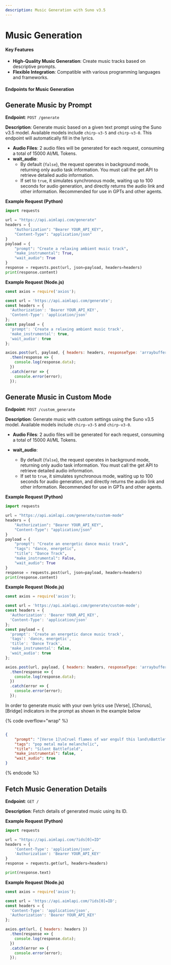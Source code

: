 ```yaml
---
description: Music Generation with Suno v3.5
---
```


# Music Generation

#### Key Features

* **High-Quality Music Generation**: Create music tracks based on descriptive prompts.
* **Flexible Integration**: Compatible with various programming languages and frameworks.

#### Endpoints for Music Generation

## **Generate Music by Prompt**

**Endpoint**: `POST /generate`

**Description**: Generate music based on a given text prompt using the Suno v3.5 model. Available models include `chirp-v3-5` and `chirp-v3-0`. This endpoint will automatically fill in the lyrics.

* **Audio Files**: 2 audio files will be generated for each request, consuming a total of 15000 AI/ML Tokens.
* **wait\_audio**:
  * By default (`false`), the request operates in background mode, returning only audio task information. You must call the get API to retrieve detailed audio information.
  * If set to `true`, it simulates synchronous mode, waiting up to 100 seconds for audio generation, and directly returns the audio link and other information. Recommended for use in GPTs and other agents.

**Example Request (Python)**

```python
import requests

url = "https://api.aimlapi.com/generate"
headers = {
    "Authorization": "Bearer YOUR_API_KEY",
    "Content-Type": "application/json"
}
payload = {
    "prompt": "Create a relaxing ambient music track",
    "make_instrumental": True,
    "wait_audio": True
}
response = requests.post(url, json=payload, headers=headers)
print(response.content)

```

**Example Request (Node.js)**

```javascript
const axios = require('axios');

const url = 'https://api.aimlapi.com/generate';
const headers = {
  'Authorization': 'Bearer YOUR_API_KEY',
  'Content-Type': 'application/json'
};
const payload = {
  'prompt': 'Create a relaxing ambient music track',
  'make_instrumental': true,
  'wait_audio': true
};

axios.post(url, payload, { headers: headers, responseType: 'arraybuffer' })
  .then(response => {
    console.log(response.data);
  })
  .catch(error => {
    console.error(error);
  });

```

## **Generate Music in Custom Mode**

**Endpoint**: `POST /custom_generate`

**Description**: Generate music with custom settings using the Suno v3.5 model. Available models include `chirp-v3-5` and `chirp-v3-0`.

* **Audio Files**: 2 audio files will be generated for each request, consuming a total of 15000 AI/ML Tokens.
*   **wait\_audio**:

    * By default (`false`), the request operates in background mode, returning only audio task information. You must call the get API to retrieve detailed audio information.
    * If set to `true`, it simulates synchronous mode, waiting up to 100 seconds for audio generation, and directly returns the audio link and other information. Recommended for use in GPTs and other agents.



**Example Request (Python)**

```python
import requests

url = "https://api.aimlapi.com/generate/custom-mode"
headers = {
    "Authorization": "Bearer YOUR_API_KEY",
    "Content-Type": "application/json"
}
payload = {
    "prompt": "Create an energetic dance music track",
    "tags": "dance, energetic",
    "title": "Dance Track",
    "make_instrumental": False,
    "wait_audio": True
}
response = requests.post(url, json=payload, headers=headers)
print(response.content)

```

**Example Request (Node.js)**

```javascript
const axios = require('axios');

const url = 'https://api.aimlapi.com/generate/custom-mode';
const headers = {
  'Authorization': 'Bearer YOUR_API_KEY',
  'Content-Type': 'application/json'
};
const payload = {
  'prompt': 'Create an energetic dance music track',
  'tags': 'dance, energetic',
  'title': 'Dance Track',
  'make_instrumental': false,
  'wait_audio': true
};

axios.post(url, payload, { headers: headers, responseType: 'arraybuffer' })
  .then(response => {
    console.log(response.data);
  })
  .catch(error => {
    console.error(error);
  });

```

In order to generate music with your own lyrics use \[Verse], \[Chorus], \[Bridge] indicators in the prompt as shown in the example below

{% code overflow="wrap" %}
```json

{
    "prompt": "[Verse 1]\nCruel flames of war engulf this land\nBattlefields filled with death and dread\nInnocent souls in darkness, they rest\nMy heart trembles in this silent test\n\n[Verse 2]\nPeople weep for loved ones lost\nBattered bodies bear the cost\nSeeking peace and hope once known\nOur grief transforms to hearts of stone\n\n[Chorus]\nSilent battlegrounds, no birds' song\nShadows of war, where we don't belong\nMay flowers of peace bloom in this place\nLet's guard this precious dream with grace\n\n[Bridge]\nThrough the ashes, we will rise\nHand in hand, towards peaceful skies\nNo more sorrow, no more pain\nTogether, we'll break these chains\n\n[Chorus]\nSilent battlegrounds, no birds' song\nShadows of war, where we don't belong\nMay flowers of peace bloom in this place\nLet's guard this precious dream with grace\n\n[Outro]\nIn unity, our strength will grow\nA brighter future, we'll soon know\nFrom the ruins, hope will spring\nA new dawn, we'll together bring",
    "tags": "pop metal male melancholic",
    "title": "Silent Battlefield",
    "make_instrumental": false,
    "wait_audio": true
}

```
{% endcode %}

## Fetch Music Generation Details

**Endpoint**: `GET /`

**Description**: Fetch details of generated music using its ID.

**Example Request (Python)**

```python
import requests

url = "https://api.aimlapi.com/?ids[0]=ID"
headers = {
    'Content-Type': 'application/json',
    'Authorization': 'Bearer YOUR_API_KEY'
}
response = requests.get(url, headers=headers)

print(response.text)

```

**Example Request (Node.js)**

```javascript
const axios = require('axios');

const url = 'https://api.aimlapi.com/?ids[0]=ID';
const headers = {
  'Content-Type': 'application/json',
  'Authorization': 'Bearer YOUR_API_KEY'
};

axios.get(url, { headers: headers })
  .then(response => {
    console.log(response.data);
  })
  .catch(error => {
    console.error(error);
  });

```
